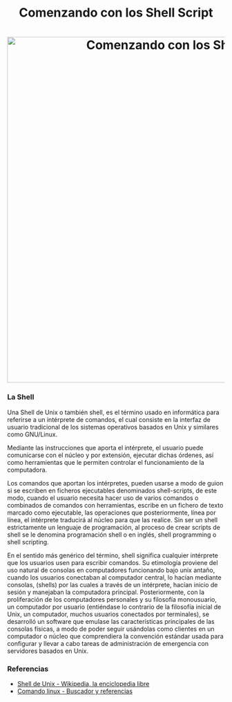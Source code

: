 <h1 align="center">Comenzando con los Shell Script</h1>

<h1 align="center">
  <img src="https://github.com/Ing-Brayan-Martinez/Shell-Script-Demo/blob/master/.github/extras/maxresdefault.jpg" alt="Comenzando con los Shell Script" width="800"/>
</h1>

### La Shell

Una Shell de Unix o también shell, es el término usado en informática para referirse a un intérprete de comandos, el cual consiste en la interfaz de usuario tradicional de los sistemas operativos basados en Unix y similares como GNU/Linux.

Mediante las instrucciones que aporta el intérprete, el usuario puede comunicarse con el núcleo y por extensión, ejecutar dichas órdenes, así como herramientas que le permiten controlar el funcionamiento de la computadora.

Los comandos que aportan los intérpretes, pueden usarse a modo de guion si se escriben en ficheros ejecutables denominados shell-scripts, de este modo, cuando el usuario necesita hacer uso de varios comandos o combinados de comandos con herramientas, escribe en un fichero de texto marcado como ejecutable, las operaciones que posteriormente, línea por línea, el intérprete traducirá al núcleo para que las realice. Sin ser un shell estrictamente un lenguaje de programación, al proceso de crear scripts de shell se le denomina programación shell o en inglés, shell programming o shell scripting.

En el sentido más genérico del término, shell significa cualquier intérprete que los usuarios usen para escribir comandos. Su etimología proviene del uso natural de consolas en computadores funcionando bajo unix antaño, cuando los usuarios conectaban al computador central, lo hacían mediante consolas, (shells) por las cuales a través de un intérprete, hacían inicio de sesión y manejaban la computadora principal. Posteriormente, con la proliferación de los computadores personales y su filosofía monousuario, un computador por usuario (entiéndase lo contrario de la filosofía inicial de Unix, un computador, muchos usuarios conectados por terminales), se desarrolló un software que emulase las características principales de las consolas físicas, a modo de poder seguir usándolas como clientes en un computador o núcleo que comprendiera la convención estándar usada para configurar y llevar a cabo tareas de administración de emergencia con servidores basados en Unix.


### Referencias

- [Shell de Unix - Wikipedia, la enciclopedia libre](https://es.wikipedia.org/wiki/Shell_de_Unix)
- [Comando linux - Buscador y referencias](https://github.com/jaywcjlove/linux-command)
